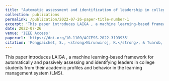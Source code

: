 ```yaml
---
title: "Automatic assessment and identification of leadership in college students"
collection: publications
permalink: /publication/2022-07-26-paper-title-number-1
excerpt: 'This paper introduces LAIGA , a machine learning-based framework for automatically and passively assessing and identifying leaders in college students from their academic profiles and behavior in the learning management system (LMS).'
date: 2022-07-26
venue: 'IEEE Access'
paperurl: 'https://doi.org/10.1109/ACCESS.2022.3193935'
citation: 'Pongpaichet, S., <strong>Nirunwiroj, K.</strong>, & Tuarob, S. (2022). Automatic assessment and identification of leadership in college students. IEEE Access, 10, 79041–79060. https://doi.org/10.1109/access.2022.3193935'
---
```

This paper introduces LAIGA , a machine learning-based framework for automatically and passively assessing and identifying leaders in college students from their academic profiles and behavior in the learning management system (LMS).
